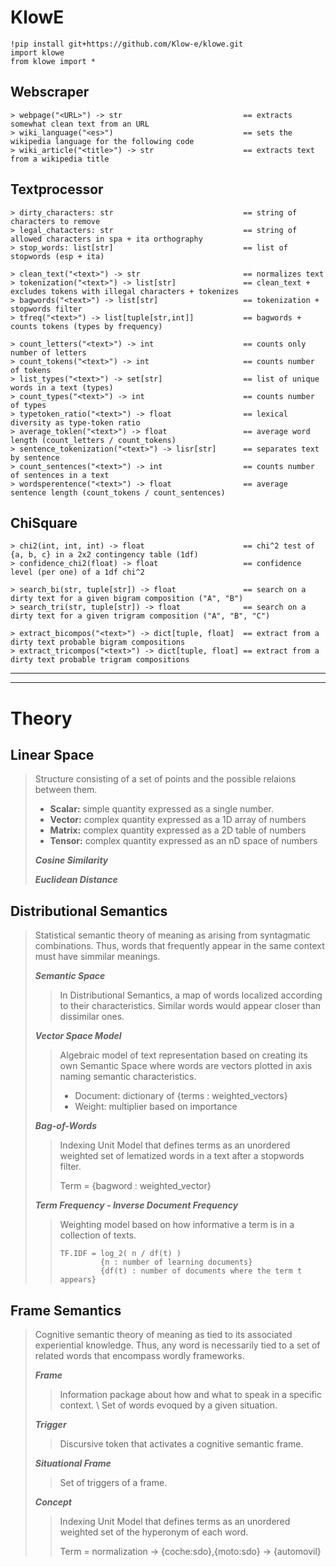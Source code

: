 

# KlowE
```
!pip install git+https://github.com/Klow-e/klowe.git
import klowe
from klowe import *
```


## Webscraper
```
> webpage("<URL>") -> str                           == extracts somewhat clean text from an URL
> wiki_language("<es>")                             == sets the wikipedia language for the following code
> wiki_article("<title>") -> str                    == extracts text from a wikipedia title
```


## Textprocessor
```
> dirty_characters: str                             == string of characters to remove
> legal_chatacters: str                             == string of allowed characters in spa + ita orthography
> stop_words: list[str]                             == list of stopwords (esp + ita)

> clean_text("<text>") -> str                       == normalizes text
> tokenization("<text>") -> list[str]               == clean_text + excludes tokens with illegal characters + tokenizes
> bagwords("<text>") -> list[str]                   == tokenization + stopwords filter
> tfreq("<text>") -> list[tuple[str,int]]           == bagwords + counts tokens (types by frequency)

> count_letters("<text>") -> int                    == counts only number of letters
> count_tokens("<text>") -> int                     == counts number of tokens
> list_types("<text>") -> set[str]                  == list of unique words in a text (types)
> count_types("<text>") -> int                      == counts number of types
> typetoken_ratio("<text>") -> float                == lexical diversity as type-token ratio
> average_toklen("<text>") -> float                 == average word length (count_letters / count_tokens)
> sentence_tokenization("<text>") -> lisr[str]      == separates text by sentence
> count_sentences("<text>") -> int                  == counts number of sentences in a text
> wordsperentence("<text>") -> float                == average sentence length (count_tokens / count_sentences)
```


## ChiSquare
```
> chi2(int, int, int) -> float                      == chi^2 test of {a, b, c} in a 2x2 contingency table (1df)
> confidence_chi2(float) -> float                   == confidence level (per one) of a 1df chi^2

> search_bi(str, tuple[str]) -> float               == search on a dirty text for a given bigram composition ("A", "B")
> search_tri(str, tuple[str]) -> float              == search on a dirty text for a given trigram composition ("A", "B", "C")

> extract_bicompos("<text>") -> dict[tuple, float]  == extract from a dirty text probable bigram compositions
> extract_tricompos("<text>") -> dict[tuple, float] == extract from a dirty text probable trigram compositions
```


---
---


# Theory


## Linear Space
>
> Structure consisting of a set of points and the possible relaions between them.
> * **Scalar:** simple quantity expressed as a single number.
> * **Vector:** complex quantity expressed as a 1D array of numbers
> * **Matrix:** complex quantity expressed as a 2D table of numbers
> * **Tensor:** complex quantity expressed as an nD space of numbers
>
> _**Cosine Similarity**_
>> 
>
> _**Euclidean Distance**_
>> 


## Distributional Semantics
>
> Statistical semantic theory of meaning as arising from syntagmatic combinations.
> Thus, words that frequently appear in the same context must have simmilar meanings. 
>
> _**Semantic Space**_
>> In Distributional Semantics, a map of words localized according to their characteristics. Similar words would appear closer than dissimilar ones.
>
> _**Vector Space Model**_
>> Algebraic model of text representation based on creating its own Semantic Space where words are vectors plotted in axis naming semantic characteristics.
>> * Document: dictionary of {terms : weighted_vectors}
>> * Weight: multiplier based on importance
>
> _**Bag-of-Words**_
>> Indexing Unit Model that defines terms as an unordered weighted set of lematized words in a text after a stopwords filter.
>>
>> Term =  {bagword : weighted_vector}
>
> _**Term Frequency - Inverse Document Frequency**_
>> Weighting model based on how informative a term is in a collection of texts.
>> ``` 
>> TF.IDF = log_2( n / df(t) )
>>          {n : number of learning documents}
>>          {df(t) : number of documents where the term t appears}
>> ```


## Frame Semantics
>
> Cognitive semantic theory of meaning as tied to its associated experiential knowledge.
> Thus, any word is necessarily tied to a set of related words that encompass wordly frameworks.
>
> _**Frame**_
>> Information package about how and what to speak in a specific context. \\
>> Set of words evoqued by a given situation.
>
> _**Trigger**_
>> Discursive token that activates a cognitive semantic frame.
>
> _**Situational Frame**_
>> Set of triggers of a frame.
> 
> _**Concept**_
>> Indexing Unit Model that defines terms as an unordered weighted set of the hyperonym of each word.
>>
>> Term = normalization → {coche:sdo},{moto:sdo} → {automovil}

